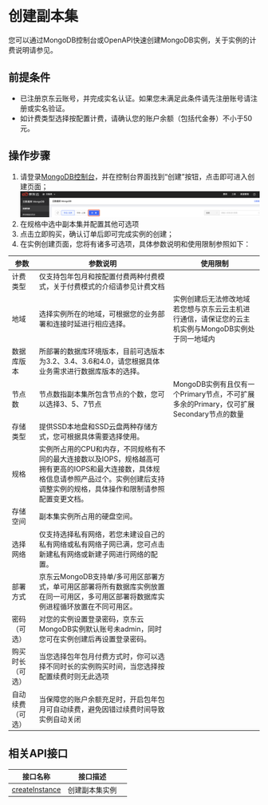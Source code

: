 # 创建副本集

您可以通过MongoDB控制台或OpenAPI快速创建MongoDB实例，关于实例的计费说明请参见。



## 前提条件

- 已注册京东云账号，并完成实名认证。如果您未满足此条件请先注册账号请注册或实名验证。
- 如计费类型选择按配置计费，请确认您的账户余额（包括代金券）不小于50元。



## 操作步骤

1. 请登录[MongoDB控制台](https://mongodb-console.jdcloud.com/mongodb)，并在控制台界面找到“创建”按钮，点击即可进入创建页面；![img](../../../../../image/mongodb/createReplicaSet.png)
2. 在规格中选中副本集并配置其他可选项
3. 点击立即购买，确认订单后即可完成实例的创建；
4. 在实例创建页面，您将有诸多可选项，具体参数说明和使用限制参照如下：

| 参数             | 参数说明                                                     | 使用限制                                                     |
| ---------------- | ------------------------------------------------------------ | ------------------------------------------------------------ |
| 计费类型         | 仅支持包年包月和按配置付费两种付费模式，关于付费模式的介绍请参见计费文档 |                                                              |
| 地域             | 选择实例所在的地域，可根据您的业务部署和连接时延进行相应选择。 | 实例创建后无法修改地域若您想与京东云云主机进行通信，请保证您的云主机实例与MongoDB实例处于同一地域内 |
| 数据库版本       | 所部署的数据库环境版本，目前可选版本为3.2、3.4、3.6和4.0，请您根据具体业务需求进行数据库版本的选择。 |                                                              |
| 节点数           | 节点数指副本集所包含节点的个数，您可以选择3、5、7节点        | MongoDB实例有且仅有一个Primary节点，不可扩展多余的Primary，仅可扩展Secondary节点的数量 |
| 存储类型         | 提供SSD本地盘和SSD云盘两种存储方式，您可根据具体需要选择使用。 |                                                              |
| 规格             | 实例所占用的CPU和内存，不同规格有不同的最大连接数以及IOPS，规格越高可拥有更高的IOPS和最大连接数，具体规格信息请参照产品过个。实例创建后支持调整实例的规格，具体操作和限制请参照配置变更文档。 |                                                              |
| 存储空间         | 副本集实例所占用的硬盘空间。                                 |                                                              |
| 选择网络         | 仅支持选择私有网络，若您未建设自己的私有网络或私有网络子网已满，您可点击新建私有网络或新建子网进行网络的配置。 |                                                              |
| 部署方式         | 京东云MongoDB支持单/多可用区部署方式，单可用区部署将所有数据库实例放置在同一可用区，多可用区部署将数据库实例进程循环放置在不同可用区。 |                                                              |
| 密码（可选）     | 对您的实例设置登录密码，京东云MongoDB实例默认账号未admin，同时您可在实例创建后再设置登录密码。 |                                                              |
| 购买时长（可选） | 当您选择包年包月付费方式时，你可以选择不同时长的实例购买时间，当您选择按配置续费时则无此选项 |                                                              |
| 自动续费（可选） | 当保障您的账户余额充足时，开启包年包月可自动续费，避免因错过续费时间导致实例自动关闭 |                                                              |





## 相关API接口

| 接口名称                                                     | 接口描述       |      |
| ------------------------------------------------------------ | -------------- | ---- |
| [createInstance](../../../../../API/JCS-for-MongoDB/Instance-Management/createInstance.md) | 创建副本集实例 |      |